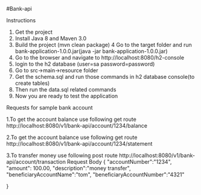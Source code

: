 #Bank-api

Instructions

1. Get the project
2. Install Java 8 and Maven 3.0
3. Build the project (mvn clean package)
4  Go to the target folder and run bank-application-1.0.0.jar(java -jar bank-application-1.0.0.jar)
5. Go to the browser and navigate to http://localhost:8080/h2-console
6. login to the h2 database (user=sa password=password)
7. Go to src->main->resource folder
8. Get the schema.sql and run those commands in h2 database console(to create tables)
9. Then run the data.sql related commands
10. Now you are ready to test the application

Requests for sample bank account

1.To get the account balance use following get route
http://localhost:8080/v1/bank-api/account/1234/balance

2.To get the account balance use following get route
http://localhost:8080/v1/bank-api/account/1234/statement

3.To transfer money use following post route
http://localhost:8080/v1/bank-api/account/transaction
Request Body
{
   "accountNumber":"1234",
   "amount": 100.00,
   "description":"money transfer",
   "beneficiaryAccountName":"tom",
   "beneficiaryAccountNumber":"4321"


}
